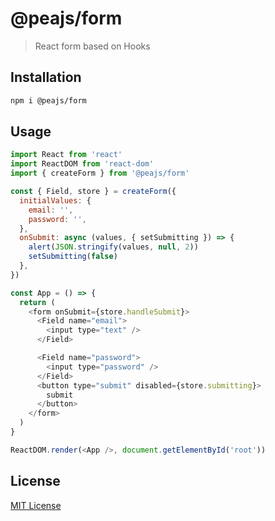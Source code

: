 # @peajs/form

> React form based on Hooks

## Installation

```sh
npm i @peajs/form
```

## Usage

```js
import React from 'react'
import ReactDOM from 'react-dom'
import { createForm } from '@peajs/form'

const { Field, store } = createForm({
  initialValues: {
    email: '',
    password: '',
  },
  onSubmit: async (values, { setSubmitting }) => {
    alert(JSON.stringify(values, null, 2))
    setSubmitting(false)
  },
})

const App = () => {
  return (
    <form onSubmit={store.handleSubmit}>
      <Field name="email">
        <input type="text" />
      </Field>

      <Field name="password">
        <input type="password" />
      </Field>
      <button type="submit" disabled={store.submitting}>
        submit
      </button>
    </form>
  )
}

ReactDOM.render(<App />, document.getElementById('root'))
```

## License

[MIT License](https://github.com/pea-team/pea/blob/master/LICENSE)
